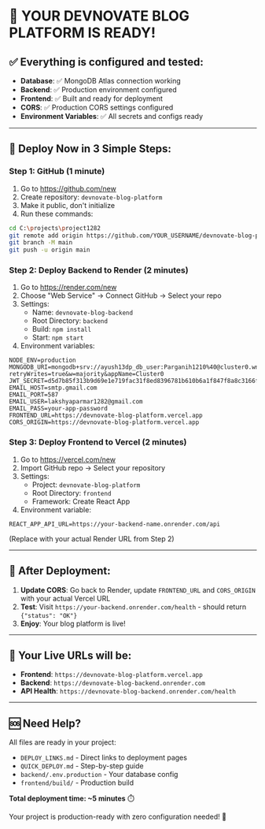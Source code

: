 # 🎉 YOUR DEVNOVATE BLOG PLATFORM IS READY!

## ✅ Everything is configured and tested:

- **Database**: ✅ MongoDB Atlas connection working
- **Backend**: ✅ Production environment configured  
- **Frontend**: ✅ Built and ready for deployment
- **CORS**: ✅ Production CORS settings configured
- **Environment Variables**: ✅ All secrets and configs ready

---

## 🚀 Deploy Now in 3 Simple Steps:

### Step 1: GitHub (1 minute)
1. Go to https://github.com/new
2. Create repository: `devnovate-blog-platform`
3. Make it public, don't initialize
4. Run these commands:
```bash
cd C:\projects\project1282
git remote add origin https://github.com/YOUR_USERNAME/devnovate-blog-platform.git
git branch -M main  
git push -u origin main
```

### Step 2: Deploy Backend to Render (2 minutes)
1. Go to https://render.com/new
2. Choose "Web Service" → Connect GitHub → Select your repo
3. Settings:
   - Name: `devnovate-blog-backend`
   - Root Directory: `backend`
   - Build: `npm install`
   - Start: `npm start`
4. Environment variables:
```
NODE_ENV=production
MONGODB_URI=mongodb+srv://ayush13dp_db_user:Parganih1210%40@cluster0.wnkuptn.mongodb.net/?retryWrites=true&w=majority&appName=Cluster0
JWT_SECRET=d5d7b85f313b9d69e1e719fac31f8ed8396781b610b6a1f847f8a8c3166f2cf5b935c4f8c07c0b24df2c52e67956abd662501d7c47a33b3c617097d990463abb
EMAIL_HOST=smtp.gmail.com
EMAIL_PORT=587
EMAIL_USER=lakshyaparmar1282@gmail.com
EMAIL_PASS=your-app-password
FRONTEND_URL=https://devnovate-blog-platform.vercel.app
CORS_ORIGIN=https://devnovate-blog-platform.vercel.app
```

### Step 3: Deploy Frontend to Vercel (2 minutes)  
1. Go to https://vercel.com/new
2. Import GitHub repo → Select your repository
3. Settings:
   - Project: `devnovate-blog-platform`
   - Root Directory: `frontend`
   - Framework: Create React App
4. Environment variable:
```
REACT_APP_API_URL=https://your-backend-name.onrender.com/api
```
(Replace with your actual Render URL from Step 2)

---

## 🔧 After Deployment:

1. **Update CORS**: Go back to Render, update `FRONTEND_URL` and `CORS_ORIGIN` with your actual Vercel URL
2. **Test**: Visit `https://your-backend.onrender.com/health` - should return `{"status": "OK"}`
3. **Enjoy**: Your blog platform is live!

---

## 📱 Your Live URLs will be:
- **Frontend**: `https://devnovate-blog-platform.vercel.app`
- **Backend**: `https://devnovate-blog-backend.onrender.com`
- **API Health**: `https://devnovate-blog-backend.onrender.com/health`

---

## 🆘 Need Help?

All files are ready in your project:
- `DEPLOY_LINKS.md` - Direct links to deployment pages
- `QUICK_DEPLOY.md` - Step-by-step guide
- `backend/.env.production` - Your database config
- `frontend/build/` - Production build

**Total deployment time: ~5 minutes** ⏱️

Your project is production-ready with zero configuration needed! 🚀
